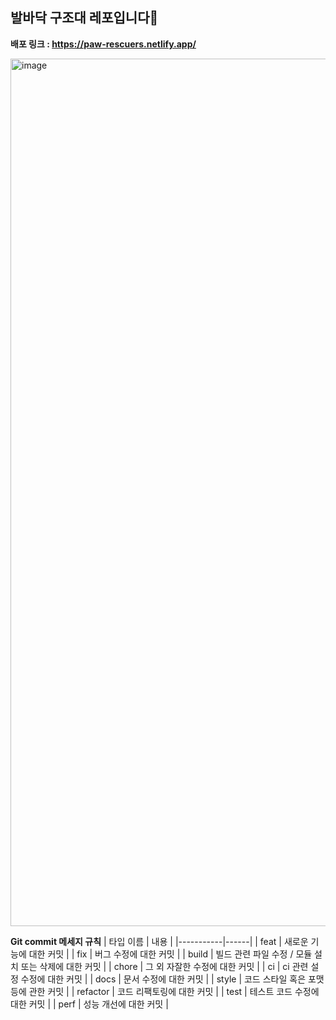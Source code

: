 ## 발바닥 구조대 레포입니다🐾
**배포 링크 : https://paw-rescuers.netlify.app/**

<img width="1388" alt="image" src="https://github.com/user-attachments/assets/16551b8a-e672-4354-bcf8-b7a2cff59173">

<!-- ### 진행 상황 
#### 환경
* * ~개발 환경 셋팅~
  * ~배포~
#### 스타일링
* * ~유기동물 리스트~
  * ~상세 페이지~
  * ~나의 관심동물~
  * ~메인페이지 : 메인 화면~
  * ~메인페이지 : swiper(공고임박 동물)~
  * ~털친소~
  * ~주변 보호소 찾기~  
  * ~메인페이지 : 그래프~

#### 통신
* * ~유기동물 리스트 썸네일 Box~
  * ~유기동물 리스트 상세 정보~
  * ~KakaoMap~
  * ~털친소 테스트 알고리즘~
  * ~스크랩~
-->
</br>

**Git commit 메세지 규칙**
| 타입 이름 | 내용 |
|-----------|------|
| feat      | 새로운 기능에 대한 커밋 |
| fix       | 버그 수정에 대한 커밋 |
| build     | 빌드 관련 파일 수정 / 모듈 설치 또는 삭제에 대한 커밋 |
| chore     | 그 외 자잘한 수정에 대한 커밋 |
| ci        | ci 관련 설정 수정에 대한 커밋 |
| docs      | 문서 수정에 대한 커밋 |
| style     | 코드 스타일 혹은 포맷 등에 관한 커밋 |
| refactor  | 코드 리팩토링에 대한 커밋 |
| test      | 테스트 코드 수정에 대한 커밋 |
| perf      | 성능 개선에 대한 커밋 |
